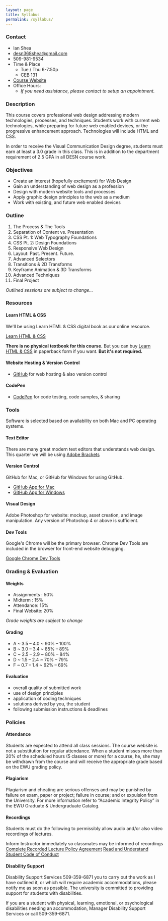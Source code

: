 ```yaml
---
layout: page
title: Syllabus
permalink: /syllabus/
---
```


### Contact

* Ian Shea
* [desn368shea@gmail.com](mailto:desn368shea@gmail.com)
* 509-981-9534
* Time & Place
  * Tue / Thu 6-7:50p
  * CEB 131
* [Course Website]()
* Office Hours:
  * _If you need assistance, please contact to setup an appointment._

### Description

This course covers professional web design addressing modern technologies, processes, and techniques. Students work with current web technologies, while preparing for future web enabled devices, or the progressive enhancement approach. Technologies will include HTML and CSS.

In order to receive the Visual Communication Design degree, students must earn at least a 3.0 grade in this class. This is in addition to the department requirement of 2.5 GPA in all DESN course work.


### Objectives

* Create an interest (hopefully excitement) for Web Design
* Gain an understanding of web design as a profession
* Design with modern website tools and processes
* Apply graphic design principles to the web as a medium
* Work with existing, and future web enabled devices

### Outline

1. The Process & The Tools
2. Separation of Content vs. Presentation
3. CSS Pt. 1: Web Typography Foundations
4. CSS Pt. 2: Design Foundations
5. Responsive Web Design
6. Layout: Past. Present. Future.
7. Advanced Selectors
8. Transitions & 2D Transforms 
9. Keyframe Animation & 3D Transforms
10. Advanced Techniques
11. Final Project

_Outlined sessions are subject to change..._

### Resources

#### Learn HTML & CSS

We'll be using Learn HTML & CSS digital book as our online resource.

[Learn HTML & CSS](http://learn.shayhowe.com/html-css/)

**There is no physical textbook for this course.** But you can buy [Learn HTML & CSS](http://www.barnesandnoble.com/w/learn-to-code-html-and-css-shay-howe/1117333227) in paperback form if you want. **But it's not required.**

#### Website Hosting & Version Control
* [GitHub](https://github.com/join) for web hosting & also version control

#### CodePen
* [CodePen](https://codepen.io/signup/free) for code testing, code samples, & sharing

### Tools

Software is selected based on availability on both Mac and PC operating systems.

#### Text Editor
There are many great modern text editors that understands web design. This quarter we will be using [Adobe Brackets](http://brackets.io/)

#### Version Control
GitHub for Mac, or GitHub for Windows for using GitHub.

* [GitHub App for Mac](http://mac.github.com/)
* [GitHub App for Windows](http://windows.github.com/)

#### Visual Design
Adobe Photoshop for website: mockup, asset creation, and image manipulation. Any version of Photoshop 4 or above is sufficient.

#### Dev Tools
Google's Chrome will be the primary browser. Chrome Dev Tools are included in the browser for front-end website debugging.

[Google Chrome Dev Tools](https://www.google.com/intl/en/chrome/browser)


### Grading & Evaluation

#### Weights
* Assignments : 50%
* Midterm : 15%
* Attendance: 15%
* Final Website: 20%

_Grade weights are subject to change_

#### Grading
* A ~ 3.5 – 4.0 ~ 90% – 100%
* B ~ 3.0 – 3.4 ~ 85% – 89%
* C ~ 2.5 – 2.9 ~ 80% – 84%
* D ~ 1.5 – 2.4 ~ 70% – 79%
* F ~ 0.7 – 1.4 ~ 62% – 69%

#### Evaluation
* overall quality of submitted work
* use of design principles
* application of coding techniques
* solutions derived by you, the student
* following submission instructions & deadlines

### Policies

#### Attendance
Students are expected to attend all class sessions. The course website is not a substitution for regular attendance. When a student misses more than 20% of the scheduled hours (5 classes or more) for a course, he, she may be withdrawn from the course and will receive the appropriate grade based on the EWU grading policy.

#### Plagiarism
Plagiarism and cheating are serious offenses and may be punished by failure on exam, paper or project; failure in course; and or expulsion from the University. For more information refer to “Academic Integrity Policy” in the EWU Graduate & Undergraduate Catalog.

#### Recordings
Students must do the following to permissibly allow audio and/or also video recordings of lectures.

Inform Instructor immediately so classmates may be informed of recordings
[Complete Recorded Lecture Policy Agreement](https://access.ewu.edu/Documents/Disability%20Support%20Services/RecordedLecture2013.docx)
[Read and Understand Student Code of Conduct](http://access.ewu.edu/osrr/osrrpolicies/conductcode)

#### Disability Support
Disability Support Services 509-359-6871 you to carry out the work as I have outlined it, or which will require academic accommodations, please notify me as soon as possible. The university is committed to providing support for students with disabilities.

If you are a student with physical, learning, emotional, or psychological disabilities needing an accommodation, Manager Disability Support Services or call 509-359-6871.
